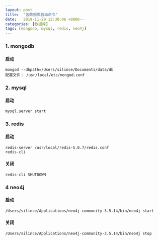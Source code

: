 ```yaml
---
layout: post
title:  "各数据库启动命令"
date:   2019-11-29 12:30:06 +0800--
categories: [数据库]
tags: [mongodb, mysql, redis, neo4j]  
---
```

### 1. mongodb

#### 启动

```
mongod --dbpath=/Users/silince/Documents/data/db
配置文件： /usr/local/etc/mongod.conf
```



### 2. mysql

#### 启动

```
mysql.server start
```



### 3. redis

#### 启动

```
redis-server /usr/local/redis-5.0.7/redis.conf
redis-cli
```

#### 关闭

```
redis-cli SHUTDOWN
```



### 4 neo4j

#### 启动

```
/Users/silince/Applications/neo4j-community-3.5.14/bin/neo4j start
```

#### 关闭

```
/Users/silince/Applications/neo4j-community-3.5.14/bin/neo4j stop
```



